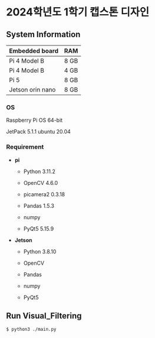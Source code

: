 # 2024학년도 1학기 캡스톤 디자인


## System Information

|Embedded board|RAM|
|---|---|
|Pi 4 Model B|8 GB|
|Pi 4 Model B|4 GB|
|Pi 5|8 GB|
|Jetson orin nano|8 GB|

### OS

Raspberry Pi OS 64-bit

JetPack 5.1.1 ubuntu 20.04


### Requirement
* **pi**

  * Python 3.11.2

  * OpenCV 4.6.0

  * picamera2 0.3.18

  * Pandas 1.5.3

  * numpy

  * PyQt5 5.15.9


* **Jetson**

  * Python 3.8.10

  * OpenCV

  * Pandas

  * numpy

  * PyQt5


## Run Visual_Filtering

   ```bash
   $ python3 ./main.py
   ```
